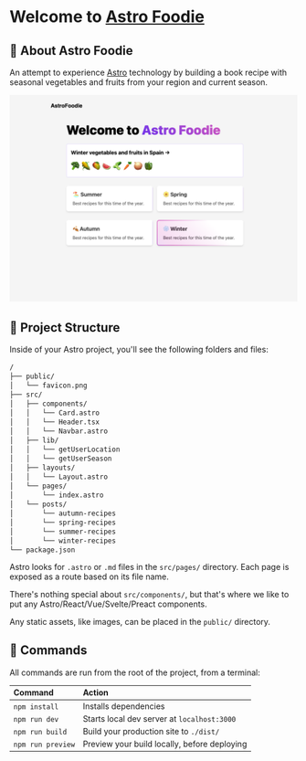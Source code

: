 # Welcome to [Astro Foodie](https://astro-foodie.vercel.app/)

## 🥦 About Astro Foodie
An attempt to experience [Astro](https://astro.build) technology by building a book recipe with seasonal vegetables and fruits from your region and current season.

![basics](/public/images/AstroFoodie.png)


## 🚀 Project Structure

Inside of your Astro project, you'll see the following folders and files:

```
/
├── public/
│   └── favicon.png
├── src/
│   ├── components/
│   │   └── Card.astro
│   │   └── Header.tsx
│   │   └── Navbar.astro
│   ├── lib/
│   │   └── getUserLocation
│   │   └── getUserSeason
│   ├── layouts/
│   │   └── Layout.astro
│   └── pages/
│       └── index.astro
│   └── posts/
│       └── autumn-recipes
│       └── spring-recipes
│       └── summer-recipes
│       └── winter-recipes
└── package.json
```

Astro looks for `.astro` or `.md` files in the `src/pages/` directory. Each page is exposed as a route based on its file name.

There's nothing special about `src/components/`, but that's where we like to put any Astro/React/Vue/Svelte/Preact components.

Any static assets, like images, can be placed in the `public/` directory.

## 🧞 Commands

All commands are run from the root of the project, from a terminal:

| Command                | Action                                             |
| :--------------------- | :------------------------------------------------- |
| `npm install`          | Installs dependencies                              |
| `npm run dev`          | Starts local dev server at `localhost:3000`        |
| `npm run build`        | Build your production site to `./dist/`            |
| `npm run preview`      | Preview your build locally, before deploying       |

